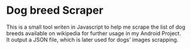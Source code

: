 # Dog breed Scraper    

This is a small tool writen in Javascript to help me scrape the list of dog breeds available on wikipedia for further usage in my Android Project.  
It output a JSON file, which is later used for dogs' images scrapping. 